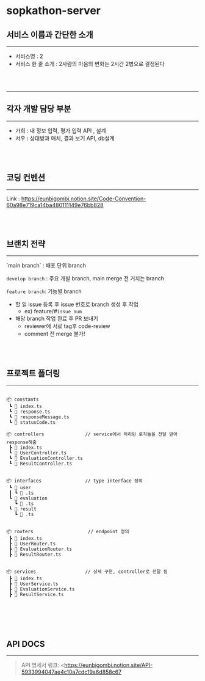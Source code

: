 # sopkathon-server

## 서비스 이름과 간단한 소개

---

- 서비스명 : 2
- 서비스 한 줄 소개 : 2사람의 마음의 변화는 2시간 2병으로 결정된다

<br/><br/>

---

## 각자 개발 담당 부분

---

- 가희 : 내 정보 입력, 평가 입력 API , 설계
- 서우 : 상대방과 매치, 결과 보기 API, db설계 


<br/><br/>

## 코딩 컨벤션
---
Link : https://eunbigombi.notion.site/Code-Convention-60a98e719ca14ba480111149e76bb828


<br/><br/>


## 브랜치 전략

---
<aside>
`main branch` : 배포 단위 branch

`develop branch` : 주요 개발 branch, main merge 전 거치는 branch

`feature branch`:  기능별 branch

- 할 일 issue 등록 후 issue 번호로 branch 생성 후 작업
    - ex) feature/#`issue num`
- 해당 branch 작업 완료 후 PR 보내기
    - reviewer에 서로 tag후 code-review
    - comment 전 merge 불가!
</aside>

<br/><br/>

## 프로젝트 폴더링

---
<pre>
<code>
📦 constants
 ┗ 📜 index.ts
 ┗ 📜 response.ts
 ┗ 📜 responseMessage.ts
 ┗ 📜 statusCode.ts

📦 controllers               // service에서 처리된 로직들을 전달 받아 response해줌
 ┣ 📜 index.ts
 ┗ 📜 UserController.ts
 ┗ 📜 EvaluationController.ts
 ┗ 📜 ResultController.ts


📦 interfaces                // type interface 정의
 ┗ 📂 user
 ┃ ┗ 📜 .ts
 ┗ 📂 evaluation
   ┗ 📜 .ts
 ┗ 📂 result
   ┗ 📜 .ts


📦 routers                    // endpoint 정의
 ┣ 📜 index.ts
 ┣ 📜 UserRouter.ts
 ┣ 📜 EvaluationRouter.ts
 ┣ 📜 ResultRouter.ts


📦 services                  // 상세 구현, controller로 전달 됨
 ┣ 📜 index.ts
 ┣ 📜 UserService.ts
 ┣ 📜 EvaluationService.ts
 ┣ 📜 ResultService.ts
</code>

</pre>


<br/><br/>

## API DOCS

---

> API 명세서 링크: <https://eunbigombi.notion.site/API-5933994047ae4c10a7cdc19a6d858c67


